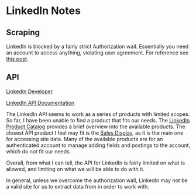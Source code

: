 # LinkedIn Notes

## Scraping

LinkedIn is blocked by a fairly strict Authorization wall. Essentially you need an account to access anything, violating user agreement. For reference see [this post](https://stackoverflow.com/questions/63660406/public-linkedin-page-requires-authentication-in-puppeteer-but-it-doesnt-when-ma).

## API

[LinkedIn Developer](https://developer.linkedin.com/)

[LinkedIn API Documentation](https://learn.microsoft.com/en-us/linkedin/)

The LinkedIn API seems to work as a series of products with limited scopes. So far, I have been unable to find a product that fits our needs. The [LinkedIn Product Catalog](https://developer.linkedin.com/product-catalog) provides a brief overview into the available products. The closest API product I feel may fit is the [Sales Display](https://learn.microsoft.com/en-us/linkedin/sales/), as it is the main one for accessing site data. Many of the available products are for an authenticated account to manage adding fields and postings to the account, which do not fit our needs.

Overall, from what I can tell, the API for LinkedIn is fairly limited on what is allowed, and limiting on what we will be able to do with it.

In general, unless we overcome the authorization wall, LinkedIn may not be a valid site for us to extract data from in order to work with.